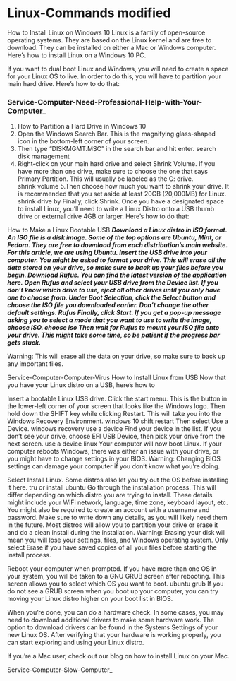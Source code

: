 # Linux-Commands modified
How to Install Linux on Windows 10
Linux is a family of open-source operating systems. They are based on the Linux kernel and are free to download. They can be installed on either a Mac or Windows computer. Here’s how to install Linux on a Windows 10 PC. 

If you want to dual boot Linux and Windows, you will need to create a space for your Linux OS to live. In order to do this, you will have to partition your main hard drive. Here’s how to do that:

### Service-Computer-Need-Professional-Help-with-Your-Computer_
1. How to Partition a Hard Drive in Windows 10
2. Open the Windows Search Bar. This is the magnifying glass-shaped icon in the bottom-left corner of your screen.
3. Then type “DISKMGMT.MSC” in the search bar and hit enter.
search disk management
4. Right-click on your main hard drive and select Shrink Volume. If you have more than one drive, make sure to choose the one that says Primary Partition. This will usually be labeled as the C: drive.  
shrink volume
5.Then choose how much you want to shrink your drive. It is recommended that you set aside at least 20GB (20,000MB) for Linux.
shrink drive by
Finally, click Shrink.
Once you have a designated space to install Linux, you’ll need to write a Linux Distro onto a USB thumb drive or external drive 4GB or larger. Here’s how to do that:

How to Make a Linux Bootable USB
***Download a Linux distro in ISO format. An ISO file is a disk image. Some of the top options are Ubuntu, Mint, or Fedora. They are free to download from each distribution’s main website. For this article, we are using Ubuntu.
Insert the USB drive into your computer. You might be asked to format your drive. This will erase all the data stored on your drive, so make sure to back up your files before you begin.
Download Rufus. You can find the latest version of the application here.
Open Rufus and select your USB drive from the Device list. If you don’t know which drive to use, eject all other drives until you only have one to choose from.
Under Boot Selection, click the Select button and choose the ISO file you downloaded earlier. Don’t change the other default settings.
Rufus
Finally, click Start. If you get a pop-up message asking you to select a mode that you want to use to write the image, choose ISO.
choose iso
Then wait for Rufus to mount your ISO file onto your drive. This might take some time, so be patient if the progress bar gets stuck.***

Warning: This will erase all the data on your drive, so make sure to back up any important files.

Service-Computer-Computer-Virus
How to Install Linux from USB
Now that you have your Linux distro on a USB, here’s how to

Insert a bootable Linux USB drive.
Click the start menu. This is the button in the lower-left corner of your screen that looks like the Windows logo.
Then hold down the SHIFT key while clicking Restart. This will take you into the Windows Recovery Environment.
windows 10 shift restart
Then select Use a Device.
windows recovery use a device
Find your device in the list. If you don’t see your drive, choose EFI USB Device, then pick your drive from the next screen.
use a device linux
Your computer will now boot Linux. If your computer reboots Windows, there was either an issue with your drive, or you might have to change settings in your BIOS.
Warning: Changing BIOS settings can damage your computer if you don’t know what you’re doing.

Select Install Linux. Some distros also let you try out the OS before installing it here.
tru or install ubuntu
Go through the installation process. This will differ depending on which distro you are trying to install. These details might include your WiFi network, language, time zone, keyboard layout, etc. You might also be required to create an account with a username and password. Make sure to write down any details, as you will likely need them in the future.
Most distros will allow you to partition your drive or erase it and do a clean install during the installation.
Warning: Erasing your disk will mean you will lose your settings, files, and Windows operating system. Only select Erase if you have saved copies of all your files before starting the install process.

Reboot your computer when prompted. If you have more than one OS in your system, you will be taken to a GNU GRUB screen after rebooting. This screen allows you to select which OS you want to boot. 
ubuntu grub
If you do not see a GRUB screen when you boot up your computer, you can try moving your Linux distro higher on your boot list in BIOS.

When you’re done, you can do a hardware check. In some cases, you may need to download additional drivers to make some hardware work. The option to download drivers can be found in the Systems Settings of your new Linux OS. After verifying that your hardware is working properly, you can start exploring and using your Linux distro. 

If you’re a Mac user, check out our blog on how to install Linux on your Mac.

Service-Computer-Slow-Computer_
